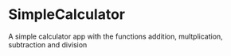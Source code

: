 # SimpleCalculator
A simple calculator app with the functions addition, multplication, subtraction and division
